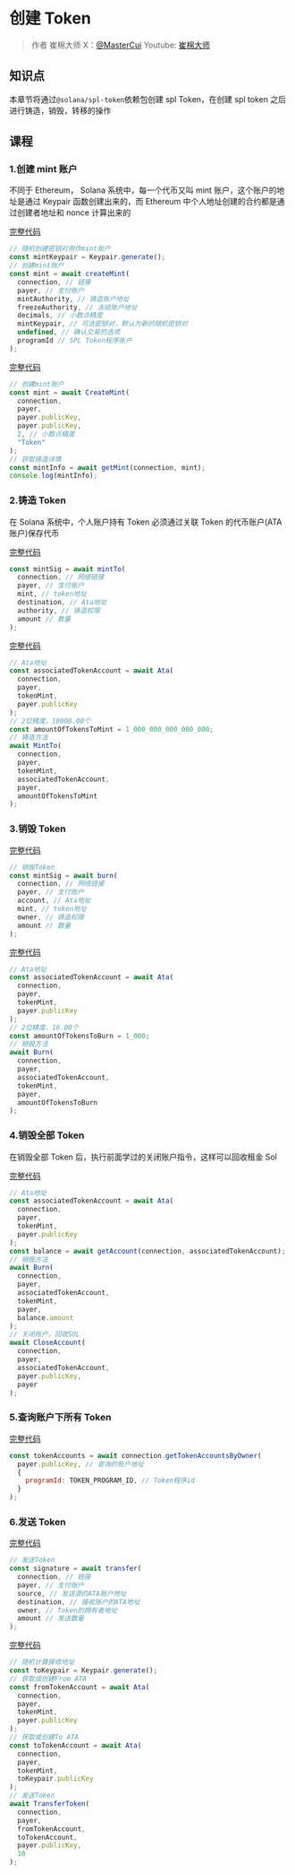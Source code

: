 # 创建 Token

> 作者 崔棉大师 X：[@MasterCui](https://x.com/@MasterCui) Youtube: [崔棉大师](https://www.youtube.com/channel/UCv4y5qSUbJ8UC3CUmBPC_BA)

## 知识点

本章节将通过`@solana/spl-token`依赖包创建 spl Token，在创建 spl token 之后进行铸造，销毁，转移的操作

## 课程

### 1.创建 mint 账户

不同于 Ethereum， Solana 系统中，每一个代币又叫 mint 账户，这个账户的地址是通过 Keypair 函数创建出来的，而 Ethereum 中个人地址创建的合约都是通过创建者地址和 nonce 计算出来的

[完整代码](https://github.com/Fankouzu/solana-basic-ui/tree/main/scripts/4.Token/CreateMint.ts)

```js
// 随机创建密钥对用作mint账户
const mintKeypair = Keypair.generate();
// 创建mint账户
const mint = await createMint(
  connection, // 链接
  payer, // 支付账户
  mintAuthority, // 铸造账户地址
  freezeAuthority, // 冻结账户地址
  decimals, // 小数点精度
  mintKeypair, // 可选密钥对，默认为新的随机密钥对
  undefined, // 确认交易的选项
  programId // SPL Token程序账户
);
```

[完整代码](https://github.com/Fankouzu/solana-basic-ui/tree/main/scripts/4.Token/1.CreateMint.ts)

```js
// 创建mint账户
const mint = await CreateMint(
  connection,
  payer,
  payer.publicKey,
  payer.publicKey,
  2, // 小数点精度
  "Token"
);
// 获取铸造详情
const mintInfo = await getMint(connection, mint);
console.log(mintInfo);
```

### 2.铸造 Token

在 Solana 系统中，个人账户持有 Token 必须通过关联 Token 的代币账户(ATA 账户)保存代币

[完整代码](https://github.com/Fankouzu/solana-basic-ui/tree/main/scripts/4.Token/MintTo.ts)

```js
const mintSig = await mintTo(
  connection, // 网络链接
  payer, // 支付账户
  mint, // token地址
  destination, // Ata地址
  authority, // 铸造权限
  amount // 数量
);
```

[完整代码](https://github.com/Fankouzu/solana-basic-ui/tree/main/scripts/4.Token/2.MintTokens.ts)

```js
// Ata地址
const associatedTokenAccount = await Ata(
  connection,
  payer,
  tokenMint,
  payer.publicKey
);
// 2位精度，10000.00个
const amountOfTokensToMint = 1_000_000_000_000_000;
// 铸造方法
await MintTo(
  connection,
  payer,
  tokenMint,
  associatedTokenAccount,
  payer,
  amountOfTokensToMint
);
```

### 3.销毁 Token

[完整代码](https://github.com/Fankouzu/solana-basic-ui/tree/main/scripts/4.Token/Burn.ts)

```js
// 销毁Token
const mintSig = await burn(
  connection, // 网络链接
  payer, // 支付账户
  account, // Ata地址
  mint, // token地址
  owner, // 铸造权限
  amount // 数量
);
```

[完整代码](https://github.com/Fankouzu/solana-basic-ui/tree/main/scripts/4.Token/3.Burn.ts)

```js
// Ata地址
const associatedTokenAccount = await Ata(
  connection,
  payer,
  tokenMint,
  payer.publicKey
);
// 2位精度，10.00个
const amountOfTokensToBurn = 1_000;
// 销毁方法
await Burn(
  connection,
  payer,
  associatedTokenAccount,
  tokenMint,
  payer,
  amountOfTokensToBurn
);
```

### 4.销毁全部 Token

在销毁全部 Token 后，执行前面学过的关闭账户指令，这样可以回收租金 Sol

[完整代码](https://github.com/Fankouzu/solana-basic-ui/tree/main/scripts/4.Token/4.BurnAll.ts)

```js
// Ata地址
const associatedTokenAccount = await Ata(
  connection,
  payer,
  tokenMint,
  payer.publicKey
);
const balance = await getAccount(connection, associatedTokenAccount);
// 销毁方法
await Burn(
  connection,
  payer,
  associatedTokenAccount,
  tokenMint,
  payer,
  balance.amount
);
// 关闭账户，回收SOL
await CloseAccount(
  connection,
  payer,
  associatedTokenAccount,
  payer.publicKey,
  payer
);
```

### 5.查询账户下所有 Token

[完整代码](https://github.com/Fankouzu/solana-basic-ui/tree/main/scripts/4.Token/5.GetTokenAccountsByOwner.ts)

```js
const tokenAccounts = await connection.getTokenAccountsByOwner(
  payer.publicKey, // 查询的账户地址
  {
    programId: TOKEN_PROGRAM_ID, // Token程序id
  }
);
```

### 6.发送 Token

[完整代码](https://github.com/Fankouzu/solana-basic-ui/tree/main/scripts/4.Token/TransferToken.ts)

```js
// 发送Token
const signature = await transfer(
  connection, // 链接
  payer, // 支付账户
  source, // 发送源的ATA账户地址
  destination, // 接收账户的ATA地址
  owner, // Token的拥有者地址
  amount // 发送数量
);
```

[完整代码](https://github.com/Fankouzu/solana-basic-ui/tree/main/scripts/4.Token/6.Transfer.ts)

```js
// 随机计算接收地址
const toKeypair = Keypair.generate();
// 获取或创建From ATA
const fromTokenAccount = await Ata(
  connection,
  payer,
  tokenMint,
  payer.publicKey
);
// 获取或创建To ATA
const toTokenAccount = await Ata(
  connection,
  payer,
  tokenMint,
  toKeypair.publicKey
);
// 发送Token
await TransferToken(
  connection,
  payer,
  fromTokenAccount,
  toTokenAccount,
  payer.publicKey,
  10
);
```
